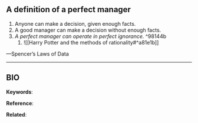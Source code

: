 ## A definition of a perfect manager
 
1. Anyone can make a decision, given enough facts.  
2. A good manager can make a decision without enough facts.  
3. *A perfect manager can operate in perfect ignorance.* ^98144b
	1. ![[Harry Potter and the methods of rationality#^a81e1b]]

—Spencer’s Laws of Data

---
## BIO
**Keywords**:

**Reference**: 

**Related**: